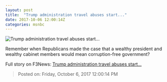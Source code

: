 ```yaml
---
layout: post
title:  "Trump administration travel abuses start..."
date: 2017-10-06 12:00:14Z
categories: msnbc
---
```


![Trump administration travel abuses start...](http://www.msnbc.com/sites/msnbc/files/styles/ratio--1_91-1--1200x630/public/2017-08-22t154917z_415185359_rc132cfc4510_rtrmadp_3_usa-mnuchin-linton.jpg?itok=ymMJ9rmK)

Remember when Republicans made the case that a wealthy president and wealthy cabinet members would mean corruption-free government?


Full story on F3News: [Trump administration travel abuses start...](http://www.f3nws.com/n/zQsuWC)

> Posted on: Friday, October 6, 2017 12:00:14 PM
